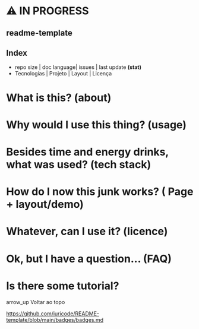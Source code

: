 # :warning:	**IN PROGRESS**

## readme-template

## Index
- repo size | doc language| issues | last update  **(stat)**
- Tecnologias | Projeto   |    Layout   |    Licença

# What is this? (about)

# Why would I use this thing? (usage)

# Besides time and energy drinks, what was used? (tech stack)

# How do I now this junk works? ( Page + layout/demo)

# Whatever, can I use it? (licence)

# Ok, but I have a question... (FAQ)

# Is there some tutorial?

arrow_up Voltar ao topo

https://github.com/iuricode/README-template/blob/main/badges/badges.md